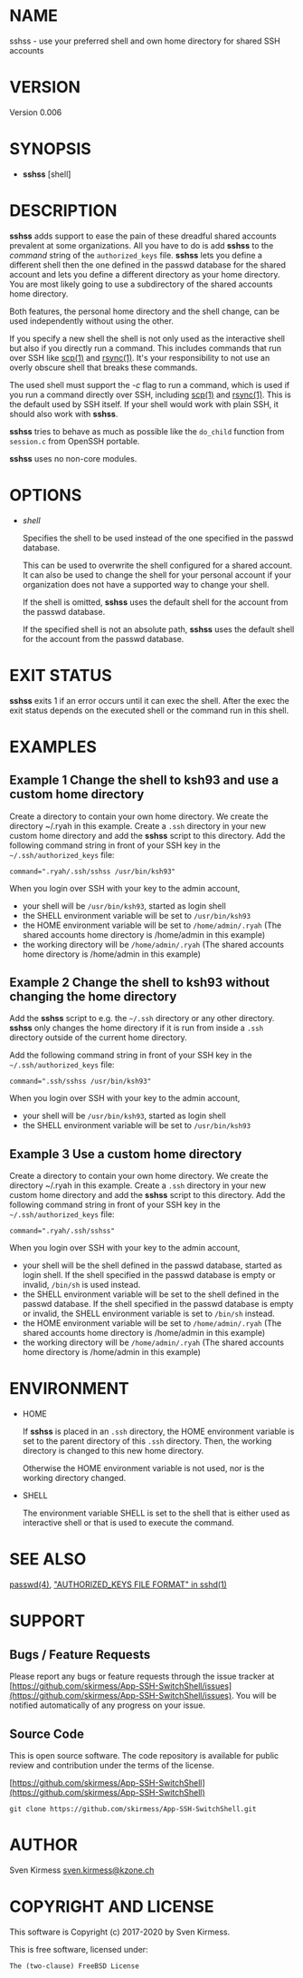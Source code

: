 # NAME

sshss - use your preferred shell and own home directory for shared SSH accounts

# VERSION

Version 0.006

# SYNOPSIS

- **sshss** \[shell\]

# DESCRIPTION

**sshss** adds support to ease the pain of these dreadful shared accounts
prevalent at some organizations. All you have to do is add **sshss** to
the _command_ string of the `authorized_keys` file. **sshss** lets you
define a different shell then the one defined in the passwd database for the
shared account and lets you define a different directory as your home
directory. You are most likely going to use a subdirectory of the shared
accounts home directory.

Both features, the personal home directory and the shell change, can be used
independently without using the other.

If you specify a new shell the shell is not only used as the interactive
shell but also if you directly run a command. This includes commands that
run over SSH like [scp(1)](http://man.he.net/man1/scp) and [rsync(1)](http://man.he.net/man1/rsync). It's your
responsibility to not use an overly obscure shell that breaks these commands.

The used shell must support the _-c_ flag to run a command, which is used if
you run a command directly over SSH, including [scp(1)](http://man.he.net/man1/scp) and [rsync(1)](http://man.he.net/man1/rsync).
This is the default used by SSH itself. If your shell would work with plain
SSH, it should also work with **sshss**.

**sshss** tries to behave as much as possible like the `do_child` function
from `session.c` from OpenSSH portable.

**sshss** uses no non-core modules.

# OPTIONS

- _shell_

    Specifies the shell to be used instead of the one specified in the
    passwd database.

    This can be used to overwrite the shell configured for a shared account. It
    can also be used to change the shell for your personal account if your
    organization does not have a supported way to change your shell.

    If the shell is omitted, **sshss** uses the default shell for the account
    from the passwd database.

    If the specified shell is not an absolute path, **sshss** uses the default
    shell for the account from the passwd database.

# EXIT STATUS

**sshss** exits 1 if an error occurs until it can exec the shell. After
the exec the exit status depends on the executed shell or the command run in
this shell.

# EXAMPLES

## **Example 1** Change the shell to ksh93 and use a custom home directory

Create a directory to contain your own home directory. We create the
directory ~/.ryah in this example. Create a `.ssh` directory in your new custom
home directory and add the **sshss** script to this directory. Add the
following command string in front of your SSH key in the
`~/.ssh/authorized_keys` file:

    command=".ryah/.ssh/sshss /usr/bin/ksh93"

When you login over SSH with your key to the admin account,

- your shell will be `/usr/bin/ksh93`, started as login shell
- the SHELL environment variable will be set to `/usr/bin/ksh93`
- the HOME environment variable will be set to `/home/admin/.ryah`
(The shared accounts home directory is /home/admin in this example)
- the working directory will be `/home/admin/.ryah`
(The shared accounts home directory is /home/admin in this example)

## **Example 2** Change the shell to ksh93 without changing the home directory

Add the **sshss** script to e.g. the `~/.ssh` directory or any other
directory. **sshss** only changes the home directory if it is run from
inside a `.ssh` directory outside of the current home directory.

Add the following command string in front of your SSH key in the
`~/.ssh/authorized_keys` file:

    command=".ssh/sshss /usr/bin/ksh93"

When you login over SSH with your key to the admin account,

- your shell will be `/usr/bin/ksh93`, started as login shell
- the SHELL environment variable will be set to `/usr/bin/ksh93`

## **Example 3** Use a custom home directory

Create a directory to contain your own home directory. We create the
directory ~/.ryah in this example. Create a `.ssh` directory in your new custom
home directory and add the **sshss** script to this directory. Add the
following command string in front of your SSH key in the
`~/.ssh/authorized_keys` file:

    command=".ryah/.ssh/sshss"

When you login over SSH with your key to the admin account,

- your shell will be the shell defined in the passwd database, started as
login shell. If the shell specified in the passwd database is empty or
invalid, `/bin/sh` is used instead.
- the SHELL environment variable will be set to the shell defined in the
passwd database. If the shell specified in the passwd database is empty or
invalid, the SHELL environment variable is set to `/bin/sh` instead.
- the HOME environment variable will be set to `/home/admin/.ryah`
(The shared accounts home directory is /home/admin in this example)
- the working directory will be `/home/admin/.ryah`
(The shared accounts home directory is /home/admin in this example)

# ENVIRONMENT

- HOME

    If **sshss** is placed in an `.ssh` directory, the HOME environment
    variable is set to the parent directory of this `.ssh` directory. Then, the
    working directory is changed to this new home directory.

    Otherwise the HOME environment variable is not used, nor is the working
    directory changed.

- SHELL

    The environment variable SHELL is set to the shell that is either used as
    interactive shell or that is used to execute the command.

# SEE ALSO

[passwd(4)](http://man.he.net/man4/passwd), ["AUTHORIZED\_KEYS FILE FORMAT" in sshd(1)](http://man.he.net/man1/sshd)

# SUPPORT

## Bugs / Feature Requests

Please report any bugs or feature requests through the issue tracker
at [https://github.com/skirmess/App-SSH-SwitchShell/issues](https://github.com/skirmess/App-SSH-SwitchShell/issues).
You will be notified automatically of any progress on your issue.

## Source Code

This is open source software. The code repository is available for
public review and contribution under the terms of the license.

[https://github.com/skirmess/App-SSH-SwitchShell](https://github.com/skirmess/App-SSH-SwitchShell)

    git clone https://github.com/skirmess/App-SSH-SwitchShell.git

# AUTHOR

Sven Kirmess <sven.kirmess@kzone.ch>

# COPYRIGHT AND LICENSE

This software is Copyright (c) 2017-2020 by Sven Kirmess.

This is free software, licensed under:

    The (two-clause) FreeBSD License
